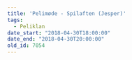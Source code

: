 ```yaml
---
title: 'Pelimøde - Spilaften (Jesper)'
tags:
  - Peliklan
date_start: "2018-04-30T18:00:00"
date_end: "2018-04-30T20:00:00"
old_id: 7054
---
```

